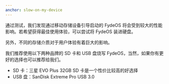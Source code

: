```yaml
---
anchor: slow-on-my-device
---
```

通过测试，我们发现通过移动存储设备引导启动的 FydeOS 将会受到较大的性能影响。若希望获得最佳使用体验，可以尝试将 FydeOS 装进硬盘。

另外，不同的存储介质对于用户体验有着巨大的影响。

我们推荐使用以下两种品牌的 SD 卡和 USB 盘烧写 FydeOS，当然，如果你有更好的选择也可以推荐给我们。

* SD 卡：三星 EVO Plus 32GB SD 卡是一个性价比较高的好选择
* USB 盘：SanDisk Extreme Pro USB 3.0
